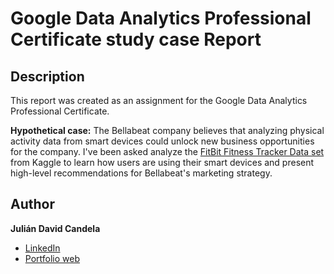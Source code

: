 # **Google Data Analytics Professional Certificate study case Report**
## Description
This report was created as an assignment for the Google Data Analytics Professional Certificate.

**Hypothetical case:** The Bellabeat company believes that analyzing physical activity data from smart devices could unlock new business opportunities for the company. I've been asked analyze the [FitBit Fitness Tracker Data set](https://www.kaggle.com/datasets/arashnic/fitbit) from Kaggle to learn how users are using their smart devices and present high-level recommendations for Bellabeat's marketing strategy.

## Author
**Julián David Candela**
* [LinkedIn](https://sites.google.com/view/juliandavidcandela/about-me)
* [Portfolio web](https://sites.google.com/view/juliandavidcandela/about-me)
